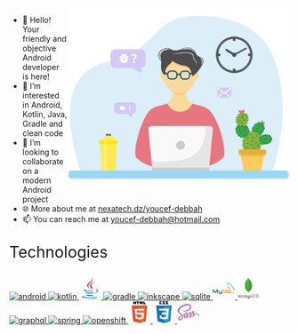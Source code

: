 <img align="right" alt="coding" width="400" src="dev-avatar.png">

- 👋 Hello! Your friendly and objective Android developer is here!
- 💞️ I’m interested in Android, Kotlin, Java, Gradle and clean code
- 👀 I’m looking to collaborate on a modern Android project
- 🌐 More about me at <a href="https://nexatech.dz/youcef-debbah/">nexatech.dz/youcef-debbah</a>
- 📫 You can reach me at youcef-debbah@hotmail.com

<p style="font-size:2em;">Technologies</p>
<p align="left">
  <a href="https://www.android.com/" target="_blank" rel="icon" title="Android">
    <img src="https://www.vectorlogo.zone/logos/android/android-icon.svg" alt="android" width="40" height="40" />
  </a>
  <a href="https://kotlinlang.org/" target="_blank" rel="icon" title="Kotlin">
    <img src="https://www.vectorlogo.zone/logos/kotlinlang/kotlinlang-icon.svg" alt="kotlin" width="40" height="40" />
  </a>
  <a href="https://www.java.com" target="_blank" rel="icon" title="Java">
    <img src="https://raw.githubusercontent.com/devicons/devicon/master/icons/java/java-original.svg" alt="java" width="40" height="40" />
  </a>
  <a href="https://gradle.org/" target="_blank" rel="icon" title="Gradle">
    <img src="https://www.vectorlogo.zone/logos/gradle/gradle-icon.svg" alt="gradle" width="40" height="40" />
  </a>
  <a href="https://inkscape.org/" target="_blank" rel="icon" title="Inkscape">
    <img src="https://www.vectorlogo.zone/logos/inkscape/inkscape-icon.svg" alt="inkscape" width="40" height="40" />
  </a>

  <a href="https://www.sqlite.org/" target="_blank" rel="icon" title="SQLite">
    <img src="https://www.vectorlogo.zone/logos/sqlite/sqlite-icon.svg" alt="sqlite" width="40" height="40" />
  </a>
  <a href="https://www.mysql.com/" target="_blank" rel="icon" title="MySQL">
    <img src="https://raw.githubusercontent.com/devicons/devicon/master/icons/mysql/mysql-original-wordmark.svg" alt="mysql" width="40" height="40" />
  </a>
  <a href="https://www.mongodb.com/" target="_blank" rel="icon" title="MongoDB">
    <img src="https://raw.githubusercontent.com/devicons/devicon/master/icons/mongodb/mongodb-original-wordmark.svg" alt="mongodb" width="40" height="40" />
  </a>
  <a href="https://graphql.org/" target="_blank" rel="icon" title="GraphQL">
    <img src="https://www.vectorlogo.zone/logos/graphql/graphql-icon.svg" alt="graphql" width="40" height="40" />
  </a>
  <a href="https://spring.io/" target="_blank" rel="icon" title="Spring">
    <img src="https://www.vectorlogo.zone/logos/springio/springio-icon.svg" alt="spring" width="40" height="40" />
  </a>
  <a href="https://openshift.com/" target="_blank" rel="icon" title="OpenShift">
    <img src="https://www.vectorlogo.zone/logos/openshift/openshift-icon.svg" alt="openshift" width="40" height="40" />
  </a>

  <a href="https://www.w3.org/html/" target="_blank" rel="icon" title="HTML5">
    <img src="https://raw.githubusercontent.com/devicons/devicon/master/icons/html5/html5-original-wordmark.svg" alt="html5" width="40" height="40" />
  </a>
  <a href="https://www.w3schools.com/css/" target="_blank" rel="icon" title="CSS">
    <img src="https://raw.githubusercontent.com/devicons/devicon/master/icons/css3/css3-original-wordmark.svg" alt="css3" width="40" height="40" />
  </a>
  <a href="https://sass-lang.com" target="_blank" rel="icon" title="Sass">
    <img src="https://raw.githubusercontent.com/devicons/devicon/master/icons/sass/sass-original.svg" alt="sass" width="40" height="40" />
  </a>
</p>
